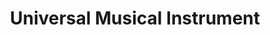 ---
title: "Universal Musical Instrument"
url: /lynbrook/universal-musical-instrument/
shop: musical instrument
---